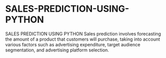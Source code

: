 # SALES-PREDICTION-USING-PYTHON
SALES PREDICTION USING PYTHON
Sales prediction involves forecasting the amount of a product that customers will purchase, taking into account various factors such as advertising expenditure, target audience segmentation, and advertising platform selection.
